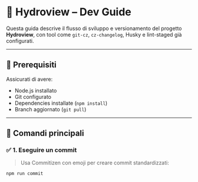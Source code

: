 # 🧪 Hydroview – Dev Guide

Questa guida descrive il flusso di sviluppo e versionamento del progetto **Hydroview**, con tool come `git-cz`, `cz-changelog`, Husky e lint-staged già configurati.

---

## 🔧 Prerequisiti

Assicurati di avere:

- Node.js installato
- Git configurato
- Dependencies installate (`npm install`)
- Branch aggiornato (`git pull`)

---

## 🧠 Comandi principali

### ✅ 1. Eseguire un commit

> Usa Commitizen con emoji per creare commit standardizzati:

```bash
npm run commit
